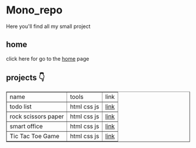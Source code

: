 # Mono_repo
Here you'll find all my small project
## home 
click here for go to the <a href="https://antyscript.github.io/Mono_repo/">home</a> page
## projects 👇

<table border="1">
  <tr>
    <td>name</td>
    <td>tools</td>
    <td>link</td>
  </tr>
  <tr>
    <td>todo list</td>
    <td>html css js</td>
    <td><a href="https://antyscript.github.io/Mono_repo/to-do-list/index.html">link</a></td>
  </tr>
  <tr>
    <td>rock scissors paper</td>
    <td>html css js</td>
    <td><a href="https://antyscript.github.io/Mono_repo/rock-scissor-paper/index.html">link</a></td>
  </tr>
  <tr>
    <td>smart office</td>
    <td>html css js</td>
    <td><a href="https://antyscript.github.io/Mono_repo/Smartoffice/index.html">link</a></td>
  </tr>
  <tr>
    <td>Tic Tac Toe Game</td>
    <td>html css js</td>
    <td><a href="https://antyscript.github.io/Mono_repo/TicTacToe/index.html">link</a></td>
  </tr>
</table>
